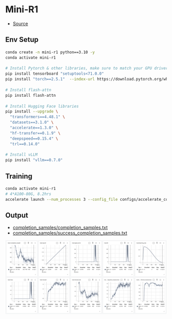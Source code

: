 # Mini-R1

- [Source](https://github.com/philschmid/deep-learning-pytorch-huggingface/blob/main/training/mini-deepseek-r1-aha-grpo.ipynb)

## Env Setup

```bash
conda create -n mini-r1 python==3.10 -y
conda activate mini-r1

# Install Pytorch & other libraries, make sure to match your GPU driver version
pip install tensorboard "setuptools<71.0.0"
pip install "torch==2.5.1"  --index-url https://download.pytorch.org/whl/cu121

# Install flash-attn
pip install flash-attn

# Install Hugging Face libraries
pip install --upgrade \
  "transformers==4.48.1" \
  "datasets==3.1.0" \
  "accelerate==1.3.0" \
  "hf-transfer==0.1.9" \
  "deepspeed==0.15.4" \
  "trl==0.14.0"

# Install vLLM
pip install "vllm==0.7.0"
```

## Training

```bash
conda activate mini-r1
# 4*A100-80G, 8.2hrs
accelerate launch --num_processes 3 --config_file configs/accelerate_configs/deepspeed_zero3.yaml scripts/run_r1_grpo.py --config receipes/grpo-qwen-2.5-3b-deepseek-r1-countdown.yaml
```

## Output

- [completion_samples/completion_samples.txt](./completion_samples/completion_samples.txt)
- [completion_samples/success_completion_samples.txt](./completion_samples/success_completion_samples.txt)

![](./figures/loss.png)